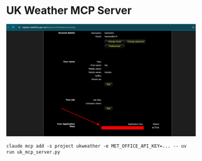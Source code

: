 # UK Weather MCP Server

<img src="met-api-key.png">

    claude mcp add -s project ukweather -e MET_OFFICE_API_KEY=... -- uv run uk_mcp_server.py
